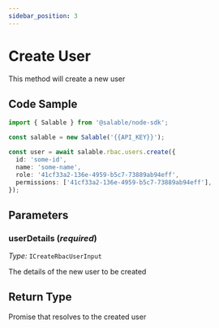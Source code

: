 ```yaml
---
sidebar_position: 3
---
```


# Create User

This method will create a new user

## Code Sample

```typescript
import { Salable } from '@salable/node-sdk';

const salable = new Salable('{{API_KEY}}');

const user = await salable.rbac.users.create({
  id: 'some-id',
  name: 'some-name',
  role: '41cf33a2-136e-4959-b5c7-73889ab94eff',
  permissions: ['41cf33a2-136e-4959-b5c7-73889ab94eff'],
});
```

## Parameters

### userDetails (_required_)

_Type:_ `ICreateRbacUserInput`

The details of the new user to be created

## Return Type

Promise that resolves to the created user
